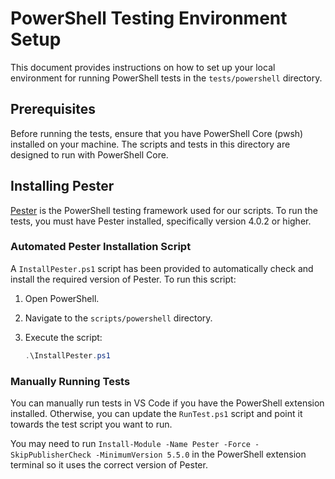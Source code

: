 # PowerShell Testing Environment Setup

This document provides instructions on how to set up your local environment for running PowerShell tests in the `tests/powershell` directory.

## Prerequisites

Before running the tests, ensure that you have PowerShell Core (pwsh) installed on your machine. The scripts and tests in this directory are designed to run with PowerShell Core.

## Installing Pester

[Pester](https://github.com/pester/Pester) is the PowerShell testing framework used for our scripts. To run the tests, you must have Pester installed, specifically version 4.0.2 or higher.

### Automated Pester Installation Script

A `InstallPester.ps1` script has been provided to automatically check and install the required version of Pester. To run this script:

1. Open PowerShell.
2. Navigate to the `scripts/powershell` directory.
3. Execute the script:

   ```powershell
   .\InstallPester.ps1

### Manually Running Tests

You can manually run tests in VS Code if you have the PowerShell extension installed. Otherwise, you can update the `RunTest.ps1` script and point it towards the test script you want to run.

You may need to run `Install-Module -Name Pester -Force -SkipPublisherCheck -MinimumVersion 5.5.0` in the PowerShell extension terminal so it uses the correct version of Pester.